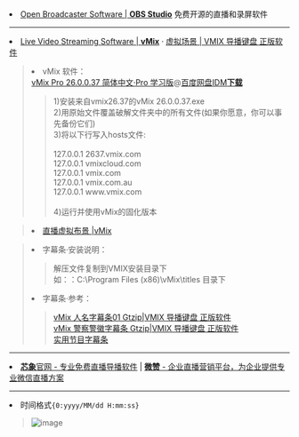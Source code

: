 <li><a href="https://obsproject.com/zh-cn/">Open Broadcaster Software | <strong>OBS Studio</strong></a> 免费开源的直播和录屏软件</li>
<hr>
<li><a href="https://www.vmix.com/">Live Video Streaming Software | <strong>vMix</strong></a> · <a href="https://www.vmix.com.cn/category/vmix-virtual-sets">虚拟场景 | VMIX 导播键盘 正版软件</a></li>
<blockquote><li>vMix 软件：</li>
  <a href="https://www.ittel.cn/archives/15073.html">vMix Pro 26.0.0.37 简体中文·Pro 学习版</a>@<a href="https://pan.baidu.com/s/1m2fros1GtLSsCYLJksA2qw?pwd=9thi" title="vMix Pro 26.0.0.37 简体中文Pro 学习版 (低调分享)">百度网盘</a><a href="http://xafj-ct11.baidupcs.com/file/2ba6f9eadvcc7b4dc63c8f00589ba596?bkt=en-2bd419aa17f4904fb0958ae79b43ce3b975e2d0baea9fa2d43ec610844702b3189fa2f566c55d60f&fid=3369508395-250528-168125479327722&time=1681435502&sign=FDTAXUbGERQlBHSKfWaqiu-DCb740ccc5511e5e8fedcff06b081203-ha6%2FoN%2BgbZHNlFbBU8XlJRuck6g%3D&to=217&size=533119893&sta_dx=533119893&sta_cs=1&sta_ft=zip&sta_ct=1&sta_mt=1&fm2=MH%2CXian%2CAnywhere%2C%2C%E6%B5%99%E6%B1%9F%2Cct&ctime=1681290619&mtime=1681290619&resv0=-1&resv1=0&resv2=rlim&resv3=5&resv4=533119893&vuk=1101897054682&iv=2&htype=&randtype=&tkbind_id=0&newver=1&newfm=1&secfm=1&flow_ver=3&pkey=en-45164ce890fab6876c57c381eff4e61e329200b12b60ef8086f1f8e99459292616a05f76c23b670e&expires=8h&rt=sh&r=437201973&vbdid=1281504318&fin=vMix+26.0.0.37.zip&rtype=1&dp-logid=92116346982948104&dp-callid=0.1&tsl=0&csl=0&fsl=-1&csign=6FBFj2xYGEdKFKl2z3ae4Jn1LTU%3D&so=1&ut=1&uter=0&serv=0&uc=1559654663&ti=068bcab50ae430c74de6732e2d180afc059e89e6626fd4f2&hflag=30&from_type=1&adg=c_f557bc9bed6e2ff37bd271f4e52676cc&reqlabel=250528_f_42fe92aa5e9b40a8438aed5839725e70_-1_43a37328a9a4526019c8efe89e470bfe&by=themis&resvsflag=1-12-0-1-1-1">IDM<strong>下载</strong></a>
  <blockquote>
1)安装来自vmix26.37的vMix 26.0.0.37.exe<br>
2)用原始文件覆盖破解文件夹中的所有文件(如果你愿意，你可以事先备份它们)<br>
3)将以下行写入hosts文件:<br>
<br>
127.0.0.1 2637.vmix.com<br>
127.0.0.1 vmixcloud.com<br>
127.0.0.1 vmix.com<br>
127.0.0.1 vmix.com.au<br>
127.0.0.1 www.vmix.com<br>
<br>
4)运行并使用vMix的固化版本
  </blockquote>
</blockquote>
<blockquote>
  <li><a href="https://www.vmix.com/purchase/virtual-sets.aspx">直播虚拟布景 |vMix</a></li>
</blockquote>
<blockquote><li>字幕条·安装说明：</li>
  <blockquote>解压文件复制到VMIX安装目录下<br>
如：：C:\Program Files (x86)\vMix\titles 目录下</blockquote>
<li>字幕条·参考：</li>
  <blockquote>
    <a href="https://www.vmix.com.cn/vmix-title-gt05.html">vMix 人名字幕条01 Gtzip|VMIX 导播键盘 正版软件</a><br>
    <a href="https://www.vmix.com.cn/vmix-title-gt06.html">vMix 警察警徽字幕条 Gtzip|VMIX 导播键盘 正版软件</a><br>
<a href="https://www.kaibo001.com/archives/261">实用节目字幕条</a>
    </blockquote>
</blockquote>
<hr>
<li><a href="https://www.sinsam.com/"><strong>芯象</strong>官网 - 专业免费直播导播软件</a> | <a href="https://www.vzan.com/"><strong>微赞</strong> - 企业直播营销平台，为企业提供专业微信直播方案</a></li>
<hr>
<li>时间格式<code>{0:yyyy/MM/dd H:mm:ss}</code></li>
<blockquote>

![image](https://user-images.githubusercontent.com/9572479/230552352-916f352d-1503-46ac-a492-9c670f55259d.png)

</blockquote>

